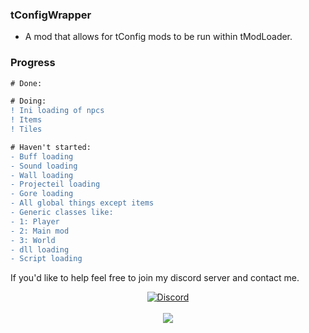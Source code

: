 ### tConfigWrapper
- A mod that allows for tConfig mods to be run within tModLoader.

### Progress
```diff
# Done:

# Doing:
! Ini loading of npcs
! Items
! Tiles

# Haven't started:
- Buff loading
- Sound loading
- Wall loading
- Projecteil loading
- Gore loading
- All global things except items
- Generic classes like: 
- 1: Player 
- 2: Main mod 
- 3: World
- dll loading
- Script loading
```
If you'd like to help feel free to join my discord server and contact me.
<br />
<p align="center" >
		<a href="https://discord.gg/EB6yPZj"><img alt="Discord" src="https://img.shields.io/discord/684607111555973232?color=7289da&logo=discord&logoColor=white&color=red"></a>
	<br />
	<br />
	<img src="http://i.imgur.com/kdcROYP.png"/>
</p>

